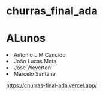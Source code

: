 # churras_final_ada

<h1>ALunos</h1>
<li>Antonio L M Candido</li>
<li>João Lucas Mota</li>
<li>Jose Weverton</li>
<li>Marcelo Santana</li>

<a>https://churras-final-ada.vercel.app/</a>
